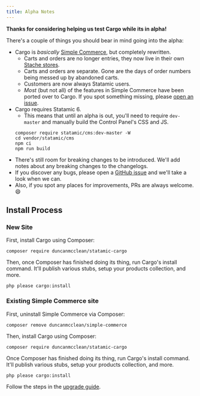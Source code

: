 ```yaml
---
title: Alpha Notes
---
```


**Thanks for considering helping us test Cargo while its in alpha!** 

There's a couple of things you should bear in mind going into the alpha:
* Cargo is *basically* [Simple Commerce](https://github.com/duncanmcclean/simple-commerce), but completely rewritten.
	* Carts and orders are no longer entries, they now live in their own [Stache stores](https://statamic.dev/stache#stores).
	* Carts and orders are separate. Gone are the days of order numbers being messed up by abandoned carts. 
	* Customers are now always Statamic users.
	* *Most* (but not all) of the features in Simple Commerce have been ported over to Cargo. If you spot something missing, please [open an issue](https://github.com/duncanmcclean/cargo/issues/new). 
* Cargo requires Statamic 6.
	* This means that until an alpha is out, you'll need to require `dev-master` and manually build the Control Panel's CSS and JS.
	```
	composer require statamic/cms:dev-master -W
	cd vendor/statamic/cms
	npm ci
	npm run build
	```
* There's still room for breaking changes to be introduced. We'll add notes about any breaking changes to the changelogs.
* If you discover any bugs, please open a [GitHub issue](https://github.com/duncanmcclean/cargo/issues/new?template=bug_report.yml) and we'll take a look when we can.
* Also, if you spot any places for improvements, PRs are always welcome. 😄

## Install Process
### New Site
First, install Cargo using Composer:

```
composer require duncanmcclean/statamic-cargo
```

Then, once Composer has finished doing its thing, run Cargo's install command. It'll publish various stubs, setup your products collection, and more.

```
php please cargo:install
```

### Existing Simple Commerce site
First, uninstall Simple Commerce via Composer:

```
composer remove duncanmcclean/simple-commerce
```

Then, install Cargo using Composer:

```
composer require duncanmcclean/statamic-cargo
```

Once Composer has finished doing its thing, run Cargo's install command. It'll publish various stubs, setup your products collection, and more.

```
php please cargo:install
```

Follow the steps in the [upgrade guide](/docs/upgrade-guide). 